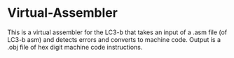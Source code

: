 # Virtual-Assembler
This is a virtual assembler for the LC3-b that takes an input of a .asm file (of LC3-b asm) and detects errors and converts to machine code. Output is a .obj file of hex digit machine code instructions.

